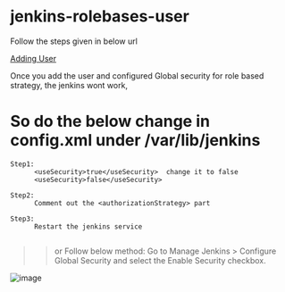 # jenkins-rolebases-user

Follow the steps given in below url

[Adding User](https://www.guru99.com/create-users-manage-permissions.html)

Once you add the user and configured Global security for role based strategy, the jenkins wont work,

# So do the below change in config.xml under /var/lib/jenkins 

```
Step1:  
      <useSecurity>true</useSecurity>  change it to false
      <useSecurity>false</useSecurity>
      
Step2:
      Comment out the <authorizationStrategy> part 

Step3: 
      Restart the jenkins service
      
```


>>    or Follow below method:
Go to Manage Jenkins > Configure Global Security and select the Enable Security checkbox.

![image](https://user-images.githubusercontent.com/54719289/119489658-cf225100-bd53-11eb-96e7-3354bd28e291.png)

